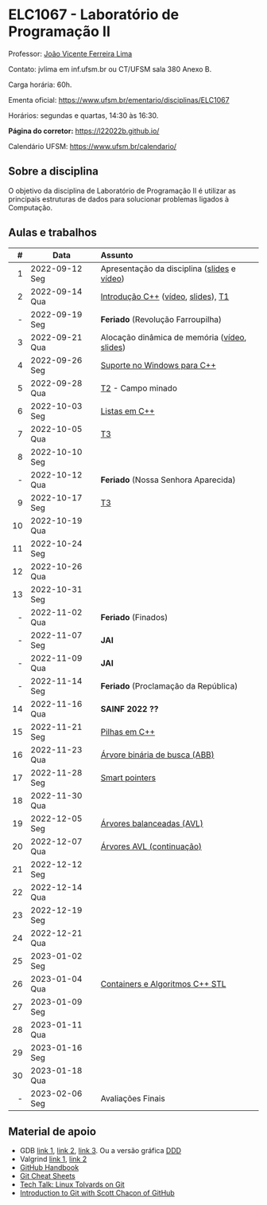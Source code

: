# ELC1067 - Laboratório de Programação II

Professor: [João Vicente Ferreira Lima](http://www.inf.ufsm.br/~jvlima)

Contato: jvlima em inf.ufsm.br ou CT/UFSM sala 380 Anexo B.

Carga horária: 60h.

Ementa oficial: https://www.ufsm.br/ementario/disciplinas/ELC1067

Horários: segundas e quartas, 14:30 às 16:30.

**Página do corretor:** https://l22022b.github.io/

Calendário UFSM: https://www.ufsm.br/calendario/

## Sobre a disciplina

O objetivo da disciplina de Laboratório de Programação II é utilizar as principais estruturas de dados para solucionar problemas ligados à Computação.

## Aulas e trabalhos

|  # | Data             | Assunto          |
|---:|------------------|:-----------------|
| 1 | 2022-09-12 Seg   | Apresentação da disciplina ([slides](https://docs.google.com/presentation/d/1TRYCyxJVxvltjvEDIneNl-2YCT2Ys2RNN4BRObkhfVE/edit?usp=sharing) e [vídeo](https://youtu.be/cUiFPopsXR4))   |
| 2 | 2022-09-14 Qua   | [Introdução C++](./aulas/introducao_cxx) ([vídeo](https://youtu.be/pB-MdBKNpNo), [slides](./aulas/02_intro_cxx/02_intro_cxx.pdf)), [T1](./trabalhos/T1)  |
| - | 2022-09-19 Seg | **Feriado** (Revolução Farroupilha) |
| 3 | 2022-09-21 Qua | Alocação dinâmica de memória ([vídeo](https://youtu.be/KxvOkY4ipII), [slides](./aulas/03_memoria/03_memoria.pdf))  |
| 4 | 2022-09-26 Seg | [Suporte no Windows para C++](./aulas/08_windows) |
| 5 | 2022-09-28 Qua | [T2](./trabalhos/T2) - Campo minado |
| 6 | 2022-10-03 Seg | [Listas em C++](./aulas/09_listas) |
| 7 | 2022-10-05 Qua | [T3](./trabalhos/T3) |
| 8 | 2022-10-10 Seg | |
| - | 2022-10-12 Qua | **Feriado** (Nossa Senhora Aparecida)  |
| 9 | 2022-10-17 Seg | [T3](./trabalhos/T3) |
| 10 | 2022-10-19 Qua | |
| 11 | 2022-10-24 Seg | |
| 12 | 2022-10-26 Qua | |
| 13 | 2022-10-31 Seg | |
| - | 2022-11-02 Qua | **Feriado** (Finados)  |
| - | 2022-11-07 Seg | **JAI** |
| - | 2022-11-09 Qua | **JAI** |
| - | 2022-11-14 Seg | **Feriado** (Proclamação da República) |
| 14 | 2022-11-16 Qua | **SAINF 2022 ??** |
| 15 | 2022-11-21 Seg | [Pilhas em C++](./aulas/13_pilhas) |
| 16 | 2022-11-23 Qua | [Árvore binária de busca (ABB)](./aulas/16_abb/)  |
| 17 | 2022-11-28 Seg | [Smart pointers](./aulas/11_pointers/) |
| 18 | 2022-11-30 Qua | |
| 19 | 2022-12-05 Seg | [Árvores balanceadas (AVL)](./aulas/19_avl/) |
| 20 | 2022-12-07 Qua | [Árvores AVL (continuação)](./aulas/20_avl/) |
| 21 | 2022-12-12 Seg | |
| 22 | 2022-12-14 Qua | |
| 23 | 2022-12-19 Seg | |
| 24 | 2022-12-21 Qua | |
| 25 | 2023-01-02 Seg | |
| 26 | 2023-01-04 Qua | [Containers e Algoritmos C++ STL](./aulas/20_algorithms) |
| 27 | 2023-01-09 Seg | |
| 28 | 2023-01-11 Qua | |
| 29 | 2023-01-16 Seg | |
| 30 | 2023-01-18 Qua | |
| - | 2023-02-06 Seg | Avaliações Finais |

## Material de apoio

- GDB [link 1](http://www.cs.umd.edu/~srhuang/teaching/cmsc212/gdb-tutorial-handout.pdf), [link 2](https://www.cs.cmu.edu/~gilpin/tutorial/), [link 3](http://www.lrc.ic.unicamp.br/~luciano/courses/mc202-2s2009/tutorial_gdb.txt). Ou a versão gráfica [DDD](https://www.gnu.org/software/ddd/)
- Valgrind [link 1](http://valgrind.org/docs/manual/quick-start.html), [link 2](https://web.stanford.edu/class/cs107/guide_valgrind.html)
- [GitHub Handbook](https://guides.github.com/introduction/git-handbook/)
- [Git Cheat Sheets](https://github.github.com/training-kit/)
- [Tech Talk: Linux Tolvards on Git](http://youtu.be/4XpnKHJAok8)
- [Introduction to Git with Scott Chacon of GitHub](https://youtu.be/ZDR433b0HJY)

